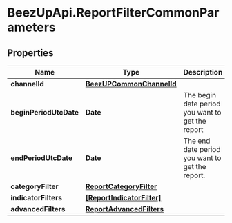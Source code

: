 # BeezUpApi.ReportFilterCommonParameters

## Properties
Name | Type | Description | Notes
------------ | ------------- | ------------- | -------------
**channelId** | [**BeezUPCommonChannelId**](BeezUPCommonChannelId.md) |  | [optional] 
**beginPeriodUtcDate** | **Date** | The begin date period you want to get the report | 
**endPeriodUtcDate** | **Date** | The end date period you want to get the report. | 
**categoryFilter** | [**ReportCategoryFilter**](ReportCategoryFilter.md) |  | [optional] 
**indicatorFilters** | [**[ReportIndicatorFilter]**](ReportIndicatorFilter.md) |  | [optional] 
**advancedFilters** | [**ReportAdvancedFilters**](ReportAdvancedFilters.md) |  | 


